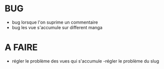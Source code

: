 # BUG
- bug lorsque l'on suprime un commentaire
- bug les vue s'accumule sur different manga

# A FAIRE
- régler le problème des vues qui s'accumule
-régler le problème du slug
